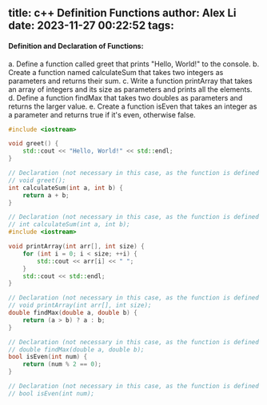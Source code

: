 title: c++ Definition Functions
author: Alex Li
date: 2023-11-27 00:22:52
tags:
---
#### Definition and Declaration of Functions:
a. Define a function called greet that prints "Hello, World!" to the console.
b. Create a function named calculateSum that takes two integers as parameters and returns their sum.
c. Write a function printArray that takes an array of integers and its size as parameters and prints all the elements.
d. Define a function findMax that takes two doubles as parameters and returns the larger value.
e. Create a function isEven that takes an integer as a parameter and returns true if it's even, otherwise false.

```c++
#include <iostream>

void greet() {
    std::cout << "Hello, World!" << std::endl;
}

// Declaration (not necessary in this case, as the function is defined above)
// void greet();
int calculateSum(int a, int b) {
    return a + b;
}

// Declaration (not necessary in this case, as the function is defined above)
// int calculateSum(int a, int b);
#include <iostream>

void printArray(int arr[], int size) {
    for (int i = 0; i < size; ++i) {
        std::cout << arr[i] << " ";
    }
    std::cout << std::endl;
}

// Declaration (not necessary in this case, as the function is defined above)
// void printArray(int arr[], int size);
double findMax(double a, double b) {
    return (a > b) ? a : b;
}

// Declaration (not necessary in this case, as the function is defined above)
// double findMax(double a, double b);
bool isEven(int num) {
    return (num % 2 == 0);
}

// Declaration (not necessary in this case, as the function is defined above)
// bool isEven(int num);


```